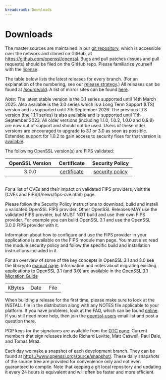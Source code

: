 ```yaml
---
breadcrumb: Downloads
---
```

# Downloads

The master sources are maintained in our [git repository](gitrepo.html),
which is accessible over the network and cloned on GitHub, at
<https://github.com/openssl/openssl>. Bugs and pull patches (issues and
pull requests) should be filed on the GitHub repo. Please familiarize
yourself with the [license](license.html).

The table below lists the latest releases for every branch. (For an explanation
of the numbering, see our [release strategy](/policies/releasestrat.html).)
All releases can be found at [/source/old](old). A list of mirror sites can be
found [here](mirror.html).

*Note:* The latest stable version is the 3.1 series supported until 14th March
2025. Also available is the 3.0 series which is a Long Term Support (LTS)
version and is supported until 7th September 2026. The previous LTS version (the
1.1.1 series) is also available and is supported until 11th September 2023. All
older versions (including 1.1.0, 1.0.2, 1.0.0 and 0.9.8) are now out of support
and should not be used. Users of these older versions are encouraged to upgrade
to 3.1 or 3.0 as soon as possible. Extended support for 1.0.2 to gain access to
security fixes for that version is [available](/support/contracts.html).


The following OpenSSL version(s) are FIPS validated:

&nbsp;OpenSSL Version&nbsp; | &nbsp;Certificate&nbsp; | &nbsp;Security Policy&nbsp;
:-: | :-: | :-:
3.0.0 | [certificate][cert 3.0.0] | [security policy][secpol 3.0.0]

[cert 3.0.0]: https://csrc.nist.gov/projects/cryptographic-module-validation-program/certificate/4282
[secpol 3.0.0]: https://csrc.nist.gov/CSRC/media/projects/cryptographic-module-validation-program/documents/security-policies/140sp4282.pdf

<br>
For a list of CVEs and their impact on validated FIPS providers, visit the
[CVEs and FIPS](/news/fips-cve.html) page.

Please follow the Security Policy instructions to download, build and
install a validated OpenSSL FIPS provider.
Other OpenSSL Releases MAY use the validated FIPS provider, but
MUST NOT build and use their own FIPS provider. For example you can build
OpenSSL 3.1 and use the OpenSSL 3.0.0 FIPS provider with it.

Information about how to configure and use the FIPS provider in your
applications is available on the FIPS module man page.
You must also read the module security policy and follow the specific
build and installation instructions included in it.


For an overview of some of the key concepts in OpenSSL 3.1 and 3.0 see the
libcrypto [manual
page](https://www.openssl.org/docs/man3.1/man7/crypto.html). Information
and notes about migrating existing applications to OpenSSL 3.1 (and 3.0) are
available in the [OpenSSL 3.1 Migration
Guide](https://www.openssl.org/docs/man3.1/man7/migration_guide.html)

<p>
<table>
  <tr>
    <td>KBytes&nbsp;</td>
    <td>Date&nbsp;&nbsp;</td>
    <td>File&nbsp;</td>
  </tr>
  <!--#include virtual="index.inc" -->
</table>
</p>

When building a release for the first time, please make sure to look at
the INSTALL file in the distribution along with any NOTES file
applicable to your platform. If you have problems, look at the FAQ,
which can be found [online](/docs/faq.html). If you still need more
help, then join the [openssl-users](/community/mailinglists.html) email
list and post a question there.

PGP keys for the signatures are available from the
[OTC page](https://www.openssl.org/community/otc.html). Current members that
sign releases include Richard Levitte, Matt Caswell, Paul Dale, and Tomas Mraz.

Each day we make a snapshot of each development branch. They can be
found at <https://www.openssl.org/source/snapshot/>. These daily
snapshots of the source tree are provided for convenience only and not
even guaranteed to compile. Note that keeping a git local repository and
updating it every 24 hours is equivalent and will often be faster and
more efficient.

<!--#include virtual="/inc/legalities.shtml" -->

